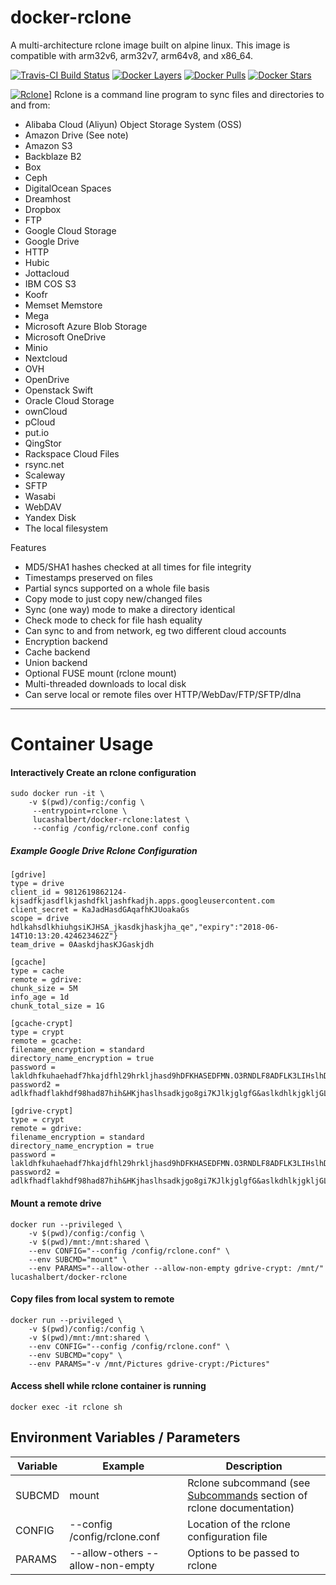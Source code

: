 [rclone-home]: https://rclone.org
[rclone-logo]: https://rclone.org/img/logo_on_dark__horizontal_color.svg
[travis]: https://travis-ci.org/lucashalbert/docker-rclone
[microbadger]: https://microbadger.com/images/lucashalbert/docker-rclone
[dockerstore]: https://store.docker.com/community/images/lucashalbert/docker-rclone
# docker-rclone
A multi-architecture rclone image built on alpine linux. This image is compatible with arm32v6, arm32v7, arm64v8, and x86_64.

[![Travis-CI Build Status](https://travis-ci.org/lucashalbert/docker-rclone.svg?branch=master)][travis]
[![Docker Layers](https://images.microbadger.com/badges/image/lucashalbert/docker-rclone.svg)][microbadger]
[![Docker Pulls](https://img.shields.io/docker/pulls/lucashalbert/docker-rclone.svg)][dockerstore]
[![Docker Stars](https://img.shields.io/docker/stars/lucashalbert/docker-rclone.svg)][dockerstore]

[![Rclone][rclone-logo]][rclone-home]]
Rclone is a command line program to sync files and directories to and from:

* Alibaba Cloud (Aliyun) Object Storage System (OSS)  
* Amazon Drive   (See note)
* Amazon S3  
* Backblaze B2  
* Box  
* Ceph  
* DigitalOcean Spaces  
* Dreamhost  
* Dropbox  
* FTP  
* Google Cloud Storage  
* Google Drive  
* HTTP  
* Hubic  
* Jottacloud  
* IBM COS S3  
* Koofr  
* Memset Memstore  
* Mega  
* Microsoft Azure Blob Storage  
* Microsoft OneDrive  
* Minio  
* Nextcloud  
* OVH  
* OpenDrive  
* Openstack Swift  
* Oracle Cloud Storage  
* ownCloud  
* pCloud  
* put.io  
* QingStor  
* Rackspace Cloud Files  
* rsync.net  
* Scaleway  
* SFTP  
* Wasabi  
* WebDAV  
* Yandex Disk  
* The local filesystem  

Features
* MD5/SHA1 hashes checked at all times for file integrity
* Timestamps preserved on files
* Partial syncs supported on a whole file basis
* Copy mode to just copy new/changed files
* Sync (one way) mode to make a directory identical
* Check mode to check for file hash equality
* Can sync to and from network, eg two different cloud accounts
* Encryption backend
* Cache backend
* Union backend
* Optional FUSE mount (rclone mount)
* Multi-threaded downloads to local disk
* Can serve local or remote files over HTTP/WebDav/FTP/SFTP/dlna
---
# Container Usage

#### Interactively Create an rclone configuration
```
sudo docker run -it \
    -v $(pwd)/config:/config \
     --entrypoint=rclone \
     lucashalbert/docker-rclone:latest \
     --config /config/rclone.conf config
```
##### Example Google Drive Rclone Configuration
```
[gdrive]
type = drive
client_id = 9812619862124-kjsadfkjasdflkjashdfkljashfkadjh.apps.googleusercontent.com
client_secret = KaJadHasdGAqafhKJUoakaGs
scope = drive
hdlkahsdlkhiuhgsiKJHSA_jkasdkjhaskjha_qe","expiry":"2018-06-14T10:13:20.424623462Z"}
team_drive = 0AaskdjhasKJGaskjdh

[gcache]
type = cache
remote = gdrive:
chunk_size = 5M
info_age = 1d
chunk_total_size = 1G

[gcache-crypt]
type = crypt
remote = gcache:
filename_encryption = standard
directory_name_encryption = true
password = lakldhfkuhaehadf7hkajdfhl29hrkljhasd9hDFKHASEDFMN.O3RNDLF8ADFLK3LIHslhD97HFADONLKLNkjHkljhlkjhfknadofadflkjqlkasd
password2 = adlkfhadflakhdf98had87hih&HKjhaslhsadkjgo8gi7KJlkjglgfG&aslkdhlkjgkljGLKJGSADkjhlkhasdlkhasd

[gdrive-crypt]
type = crypt
remote = gdrive:
filename_encryption = standard
directory_name_encryption = true
password = lakldhfkuhaehadf7hkajdfhl29hrkljhasd9hDFKHASEDFMN.O3RNDLF8ADFLK3LIHslhD97HFADONLKLNkjHkljhlkjhfknadofadflkjqlkasd
password2 = adlkfhadflakhdf98had87hih&HKjhaslhsadkjgo8gi7KJlkjglgfG&aslkdhlkjgkljGLKJGSADkjhlkhasdlkhasd
```

#### Mount a remote drive 
```
docker run --privileged \
    -v $(pwd)/config:/config \
    -v $(pwd)/mnt:/mnt:shared \
    --env CONFIG="--config /config/rclone.conf" \
    --env SUBCMD="mount" \
    --env PARAMS="--allow-other --allow-non-empty gdrive-crypt: /mnt/" lucashalbert/docker-rclone
```

#### Copy files from local system to remote
```
docker run --privileged \
    -v $(pwd)/config:/config \
    -v $(pwd)/mnt:/mnt:shared \
    --env CONFIG="--config /config/rclone.conf" \
    --env SUBCMD="copy" \
    --env PARAMS="-v /mnt/Pictures gdrive-crypt:/Pictures"
```

#### Access shell while rclone container is running
```
docker exec -it rclone sh
```

## Environment Variables / Parameters
|Variable|Example|Description|
|---|---|---|
|SUBCMD|mount|Rclone subcommand (see [Subcommands](https://rclone.org/docs/#subcommands) section of rclone documentation)|
|CONFIG|--config /config/rclone.conf|Location of the rclone configuration file|
|PARAMS|--allow-others --allow-non-empty |Options to be passed to rclone|
